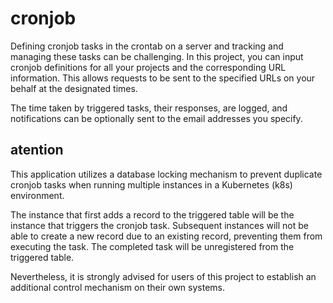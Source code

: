 # cronjob

Defining cronjob tasks in the crontab on a server and tracking and managing these tasks can be challenging. In this project, you can input cronjob definitions for all your projects and the corresponding URL information. This allows requests to be sent to the specified URLs on your behalf at the designated times.

The time taken by triggered tasks, their responses, are logged, and notifications can be optionally sent to the email addresses you specify.


## atention
This application utilizes a database locking mechanism to prevent duplicate cronjob tasks when running multiple instances in a Kubernetes (k8s) environment.

The instance that first adds a record to the triggered table will be the instance that triggers the cronjob task. Subsequent instances will not be able to create a new record due to an existing record, preventing them from executing the task. The completed task will be unregistered from the triggered table.

Nevertheless, it is strongly advised for users of this project to establish an additional control mechanism on their own systems.
